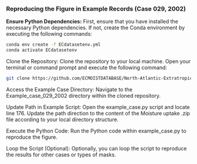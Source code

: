 ### Reproducing the Figure in Example Records (Case 029, 2002)

**Ensure Python Dependencies:**
First, ensure that you have installed the necessary Python dependencies. If not, create the Conda environment by executing the following commands:

```bash
conda env create -f ECdatasetenv.yml
conda activate ECdatasetenv
```

Clone the Repository:
Clone the repository to your local machine. Open your terminal or command prompt and execute the following command:

```bash
git clone https://github.com/ECMOISTDATABASE/North-Atlantic-Extratropical-Cyclones-database.git
```

Access the Example Case Directory:
Navigate to the Example_case_029_2002 directory within the cloned repository.

Update Path in Example Script:
Open the example_case.py script and locate line 176. Update the path direction to the content of the Moisture uptake .zip file according to your local directory structure.

Execute the Python Code:
Run the Python code within example_case.py to reproduce the figure.

Loop the Script (Optional):
Optionally, you can loop the script to reproduce the results for other cases or types of masks.

